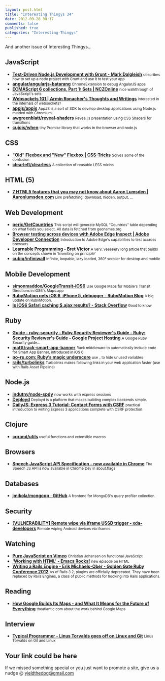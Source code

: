 ```yaml
--- 
layout: post.html 
title: "Interesting Thingys 34" 
date: 2012-09-28 08:17 
comments: false 
published: true 
categories: "Interesting-Thingys" 
--- 
```

And another issue of Interesting Thingys…

<!-- More -->


## JavaScript

- **[Test-Driven Node.js Development with Grunt - Mark Dalgleish](http://markdalgleish.com/2012/09/test-driven-node-js-development-with-grunt/)**
    <small>describes how to set up a node project with Grunt and use it to test your app</small>
- **[angular/angularjs-batarang](https://github.com/angular/angularjs-batarang)**
    <small>ChromeExtension to debug AngularJS apps</small>
- **[ECMAScript 6 collections, Part 1: Sets | NCZOnline](http://www.nczonline.net/blog/2012/09/25/ecmascript-6-collections-part-1-sets/)**
    <small>nice walkthrough of JavaScript's sets</small>
- **[Websockets 101 | Armin Ronacher's Thoughts and Writings](http://lucumr.pocoo.org/2012/9/24/websockets-101/)**
    <small>Interested in the internals of websockets?</small>
- **[appjs/appjs](https://github.com/appjs/appjs)**
    <small>AppJS is a sort of SDK to develop desktop applications using Node.js melded with Chromium.</small>
- **[awgreenblatt/reveal-shaders](https://github.com/awgreenblatt/reveal-shaders)**
    <small>Reveal.js presentation using CSS Shaders for transitions</small>
- **[cujojs/when](https://github.com/cujojs/when)**
    <small>tiny Promise library that works in the browser and node.js </small>

## CSS

- **["Old" Flexbox and "New" Flexbox | CSS-Tricks](http://css-tricks.com/old-flexbox-and-new-flexbox/)**
    <small>Solves some of the confusion</small>
- **[clearleft/clearless](https://github.com/clearleft/clearless)**
    <small>A collection of reusable LESS mixins</small>

## HTML (5)

- **[7 HTML5 features that you may not know about Aaron Lumsden | Aaronlumsden.com](http://www.aaronlumsden.com/articles/7-html5-features-that-you-may-not-know-about/)**
    <small>Link prefetching, download, hidden, output, ...</small>

## Web Development

- **[peric/GetCountries](https://github.com/peric/GetCountries)**
    <small>This script will generate MySQL "Countries" table depending on what fields you select. All data is fetched from geonames.org</small>
- **[Browser testing across devices with Adobe Edge Inspect | Adobe Developer Connection](http://www.adobe.com/devnet/edge-inspect/articles/browser-testing-across-devices-with-adobe-edge-inspect.html)**
    <small>Introduction to Adobe Edge's capabilities to test accross browsers</small>
- **[Learnable Programming - Bret Victor](http://worrydream.com/LearnableProgramming/)**
    <small>A very, veeeeery long article that builds on the concepts shown in 'Inventing on principle'</small>
- **[cubiq/infiniwall](https://github.com/cubiq/infiniwall)**
    <small>Infinite, loopable, lazy loaded, 360° scroller for desktop and mobile</small>

## Mobile Development

- **[simonmaddox/GoogleTransit-iOS6](https://github.com/simonmaddox/GoogleTransit-iOS6)**
    <small>Use Google Maps for Mobile's Transit Directions in iOS6's Maps.app</small>
- **[RubyMotion gets iOS 6, iPhone 5, debugger - RubyMotion Blog](http://blog.rubymotion.com/post/31917526853/rubymotion-gets-ios-6-iphone-5-debugger)**
    <small>A big update on RubyMotion.</small>
- **[Is iOS6 Safari caching $.ajax results? - Stack Overflow](http://stackoverflow.com/questions/12506897/is-ios6-safari-caching-ajax-results)**
    <small>Good to know</small>

## Ruby

- **[Guide - ruby-security - Ruby Security Reviewer's Guide - Ruby: Security Reviewer's Guide - Google Project Hosting](http://code.google.com/p/ruby-security/wiki/Guide)**
    <small>A Google Ruby Security guide…</small>
- **[mattt/rack-smart-app-banner](https://github.com/mattt/rack-smart-app-banner)**
    <small>Rack middleware to automatically include code for Smart App Banner, introduced in iOS 6</small>
- **[po-ru.com: Ruby’s magic underscore](http://po-ru.com/diary/rubys-magic-underscore/)**
    <small>use _ to hide unused variables</small>
- **[rails/turbolinks](https://github.com/rails/turbolinks)**
    <small>Turbolinks makes following links in your web application faster (use with Rails Asset Pipeline) </small>

## Node.js

- **[indutny/node-spdy](https://github.com/indutny/node-spdy)**
    <small>now works with express sessions</small>
- **[Deployd](http://deployd.com/)**
    <small>Deployd is a platform that makes building complex backends simple.</small>
- **[DailyJS: Express 3 Tutorial: Contact Forms with CSRF](http://dailyjs.com/2012/09/13/express-3-csrf-tutorial/)**
    <small>practical introduction to writing Express 3 applications complete with CSRF protection</small>

## Clojure

- **[cgrand/utils](https://github.com/cgrand/utils)**
    <small>useful functions and extensible macros</small>

## Browsers

- **[Speech JavaScript API Specification - now available in Chrome](http://dvcs.w3.org/hg/speech-api/raw-file/tip/speechapi.html)**
    <small>The Speech JS API is now available in Chrome Dev in about:flags</small>

## Databases

- **[jmikola/mongoqp · GitHub](https://github.com/jmikola/mongoqp)**
    <small>A frontend for MongoDB's query profiler collection.</small>

## Security

- **[[VULNERABILITY] Remote wipe via iframe USSD trigger - xda-developers](http://forum.xda-developers.com/showthread.php?t=1904629)**
    <small>Remote wiping Android devices via iframes</small>

## Watching

- **[Pure JavaScript on Vimeo](http://vimeo.com/49384334)**
    <small>Christian Johansen on functional JavaScript </small>
- **['Working with HTML' - Emacs Rocks!](http://emacsrocks.com/e12.html)**
    <small>new episode on HTML</small>
- **[Writing a Rails Engine - Erik Michaels-Ober - Golden Gate Ruby Conference 2012](http://confreaks.com/videos/1109-gogaruco2012-writing-a-rails-engine)**
    <small>As of Rails 3.2, plugins are officially deprecated. They have been replaced by Rails Engines, a class of public methods for hooking into Rails applications.</small>

## Reading

- **[How Google Builds Its Maps - and What It Means for the Future of Everything](http://www.theatlantic.com/technology/archive/2012/09/how-google-builds-its-maps-and-what-it-means-for-the-future-of-everything/261913/)**
    <small>theatlantic.com about the work behind Google Maps</small>

## Interview

- **[Typical Programmer - Linus Torvalds goes off on Linux and Git](http://typicalprogrammer.com/?p=143)**
    <small>Linus Torvalds on Git and Linux</small>

## Your link could be here

If we missed something special or you just want to promote a site, give us a nudge @ <a href='&#109;&#97;&#105;&#108;t&#111;&#58;%7&#57;&#105;eld&#116;%68%65do%67&#64;gmail&#37;2&#69;c&#37;6&#70;m'>y&#105;eldt&#104;&#101;dog&#64;&#103;mail&#46;&#99;&#111;m</a>
